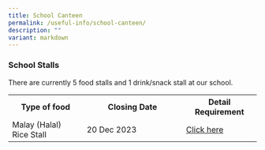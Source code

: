 ```yaml
---
title: School Canteen
permalink: /useful-info/school-canteen/
description: ""
variant: markdown
---
```

<h3>School Stalls</h3>

There are currently 5 food stalls and 1 drink/snack stall at our school.
<table style="width:100%">
<tbody>
<tr>
<th style="width:30%">Type of food</th>
<th style="width:40%">Closing Date</th>
<th style="width:40%">Detail Requirement</th>
</tr>
<tr>
<td>Malay (Halal)<br>Rice Stall</td>
<td>20 Dec 2023<br></td>
<td><a href="https://www.ahmadibrahimsec.moe.edu.sg/school-canteen-advertisement-01/">Click here</a></td>
</tr></tbody></table>